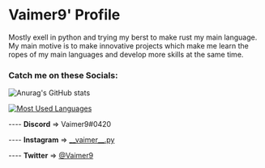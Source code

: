 # Vaimer9' Profile

<!--
**Vaimer9/Vaimer9** is a ✨ _special_ ✨ repository because its `README.md` (this file) appears on your GitHub profile.

Here are some ideas to get you started:

- 🔭 I’m currently working on ...
- 🌱 I’m currently learning ...
- 👯 I’m looking to collaborate on ...
- 🤔 I’m looking for help with ...
- 💬 Ask me about ...
- 📫 How to reach me: ...
- 😄 Pronouns: ...
- ⚡ Fun fact: ...
-->

Mostly exell in python and trying my berst to make rust my main language. My main motive is to make innovative projects which make me learn the ropes of my main languages and develop more skills at the same time. 
### Catch me on these Socials: 

![Anurag's GitHub stats](https://github-readme-stats.vercel.app/api?username=Vaimer9&show_icons=true&theme=dracula)

[![Most Used Languages](https://github-readme-stats.vercel.app/api/top-langs/?username=Vaimer9&theme=dracula)]((https://github.com/anuraghazra/github-readme-stats)
) 


---- **Discord**   => Vaimer9#0420 

---- **Instagram** => [\_\_vaimer\_\_.py](https://www.instagram.com/__vaimer9__.py/) 

---- **Twitter**   => [@Vaimer9](https://twitter.com/vaimer9) 



